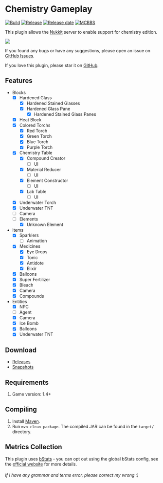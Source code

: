 # Chemistry Gameplay
[![Build](https://img.shields.io/circleci/build/github/wode490390/ChemistryGameplay/master)](https://circleci.com/gh/wode490390/ChemistryGameplay/tree/master)
[![Release](https://img.shields.io/github/v/release/wode490390/ChemistryGameplay)](https://github.com/wode490390/ChemistryGameplay/releases)
[![Release date](https://img.shields.io/github/release-date/wode490390/ChemistryGameplay)](https://github.com/wode490390/ChemistryGameplay/releases)
[![MCBBS](https://img.shields.io/badge/-mcbbs-inactive)](https://www.mcbbs.net/thread-932835-1-1.html "化学玩法")
<!--[![Servers](https://img.shields.io/bstats/servers/6157)](https://bstats.org/plugin/bukkit/ChemistryGameplay/6157)
[![Players](https://img.shields.io/bstats/players/6157)](https://bstats.org/plugin/bukkit/ChemistryGameplay/6157)-->

This plugin allows the [Nukkit](https://github.com/NukkitX/Nukkit/) server to enable support for chemistry edition.

[![](https://i.loli.net/2019/12/31/Utm9zi12sGFrnBE.jpg)](http://www.mcbbs.net/thread-932835-1-1.html "化学玩法")

If you found any bugs or have any suggestions, please open an issue on [GitHub Issues](https://github.com/wode490390/ChemistryGameplay/issues).

If you love this plugin, please star it on [GitHub](https://github.com/wode490390/ChemistryGameplay).

## Features
- Blocks
  - [X] Hardened Glass
    - [X] Hardened Stained Glasses
    - [X] Hardened Glass Pane
      - [X] Hardened Stained Glass Panes
  - [X] Heat Block
  - [X] Colored Torchs
    - [X] Red Torch
    - [X] Green Torch
    - [X] Blue Torch
    - [X] Purple Torch
  - [X] Chemistry Table
    - [X] Compound Creator
      - [ ] UI
    - [X] Material Reducer
      - [ ] UI
    - [X] Element Constructor
      - [ ] UI
    - [X] Lab Table
      - [ ] UI
  - [X] Underwater Torch
  - [X] Underwater TNT
  - [ ] Camera
  - [ ] Elements
    - [X] Unknown Element
- Items
  - [X] Sparklers
    - [ ] Animation
  - [X] Medicines
    - [X] Eye Drops
    - [X] Tonic
    - [X] Antidote
    - [X] Elixir
  - [X] Balloons
  - [X] Super Fertilizer
  - [X] Bleach
  - [X] Camera
  - [X] Compounds
- Entities
  - [X] NPC
  - [ ] Agent
  - [X] Camera
  - [X] Ice Bomb
  - [X] Balloons
  - [X] Underwater TNT

## Download
- [Releases](https://github.com/wode490390/ChemistryGameplay/releases)
- [Snapshots](https://circleci.com/gh/wode490390/ChemistryGameplay)

## Requirements
1. Game version: 1.4+

## Compiling
1. Install [Maven](https://maven.apache.org/).
2. Run `mvn clean package`. The compiled JAR can be found in the `target/` directory.

## Metrics Collection

This plugin uses [bStats](https://github.com/wode490390/bStats-Nukkit) - you can opt out using the global bStats config, see the [official website](https://bstats.org/getting-started) for more details.

<!--[![Metrics](https://bstats.org/signatures/bukkit/ChemistryGameplay.svg)](https://bstats.org/plugin/bukkit/ChemistryGameplay/6157)-->

###### If I have any grammar and terms error, please correct my wrong :)

